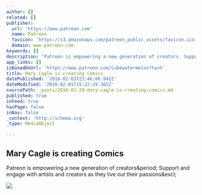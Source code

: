 ```yaml
---
author: []
related: []
publisher:
  url: 'https://www.patreon.com'
  name: Patreon
  favicon: 'https://s3.amazonaws.com/patreon_public_assets/favicon.ico'
  domain: www.patreon.com
keywords: []
description: 'Patreon is empowering a new generation of creators. Support and engage with artists and creators as they live out their passions!'
app_links: []
isBasedOnUrl: 'https://www.patreon.com/cubewatermelon?ty=h'
title: Mary Cagle is creating Comics
datePublished: '2016-02-03T23:46:06.942Z'
dateModified: '2016-02-01T15:22:29.365Z'
sourcePath: _posts/2016-01-29-mary-cagle-is-creating-comics.md
published: true
inFeed: true
hasPage: false
inNav: false
_context: 'http://schema.org'
_type: MediaObject

---
```

<article style=""><h1>Mary Cagle is creating Comics</h1><p>Patreon is empowering a new generation of creators&amp;period; Support and engage with artists and creators as they live out their passions&amp;excl;</p><img src="https://s3-us-west-1.amazonaws.com/patreon.user/dQHexI6ZiW7olLlGCBlgFlQnXGdAdqAwLAQX36v6ywsjFhxlPuEJ6AFjf8MPCAMk_large_2.jpeg" /></article>